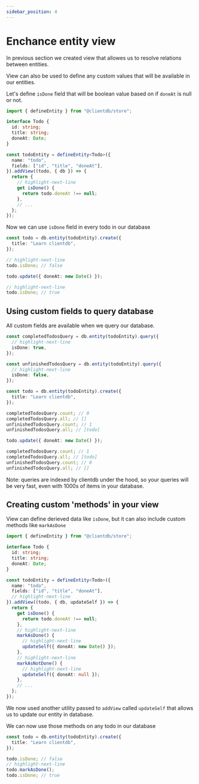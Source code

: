```yaml
---
sidebar_position: 4
---
```


# Enchance entity view

In previous section we created view that allowes us to resolve relations between entities.

View can also be used to define any custom values that will be available in our entities.

Let's define `isDone` field that will be boolean value based on if `doneAt` is null or not.

```ts
import { defineEntity } from "@clientdb/store";

interface Todo {
  id: string;
  title: string;
  doneAt: Date;
}

const todoEntity = defineEntity<Todo>({
  name: "todo",
  fields: ["id", "title", "doneAt"],
}).addView((todo, { db }) => {
  return {
    // highlight-next-line
    get isDone() {
      return todo.doneAt !== null;
    },
    // ...
  };
});
```

Now we can use `isDone` field in every todo in our database

```ts
const todo = db.entity(todoEntity).create({
  title: "Learn clientdb",
});

// highlight-next-line
todo.isDone; // false

todo.update({ doneAt: new Date() });

// highlight-next-line
todo.isDone; // true
```

## Using custom fields to query database

All custom fields are available when we query our database.

```ts
const completedTodosQuery = db.entity(todoEntity).query({
  // highlight-next-line
  isDone: true,
});

const unfinishedTodosQuery = db.entity(todoEntity).query({
  // highlight-next-line
  isDone: false,
});

const todo = db.entity(todoEntity).create({
  title: "Learn clientdb",
});

completedTodosQuery.count; // 0
completedTodosQuery.all; // []
unfinishedTodosQuery.count; // 1
unfinishedTodosQuery.all; // [todo]

todo.update({ doneAt: new Date() });

completedTodosQuery.count; // 1
completedTodosQuery.all; // [todo]
unfinishedTodosQuery.count; // 0
unfinishedTodosQuery.all; // []
```

Note: queries are indexed by clientdb under the hood, so your queries will be very fast, even with 1000s of items in your database.

## Creating custom 'methods' in your view

View can define derieved data like `isDone`, but it can also include custom methods like `markAsDone`

```ts
import { defineEntity } from "@clientdb/store";

interface Todo {
  id: string;
  title: string;
  doneAt: Date;
}

const todoEntity = defineEntity<Todo>({
  name: "todo",
  fields: ["id", "title", "doneAt"],
  // highlight-next-line
}).addView((todo, { db, updateSelf }) => {
  return {
    get isDone() {
      return todo.doneAt !== null;
    },
    // highlight-next-line
    markAsDone() {
      // highlight-next-line
      updateSelf({ doneAt: new Date() });
    },
    // highlight-next-line
    markAsNotDone() {
      // highlight-next-line
      updateSelf({ doneAt: null });
    },
    // ...
  };
});
```

We now used another utility passed to `addView` called `updateSelf` that allows us to update our entity in database.

We can now use those methods on any todo in our database

```ts
const todo = db.entity(todoEntity).create({
  title: "Learn clientdb",
});

todo.isDone; // false
// highlight-next-line
todo.markAsDone();
todo.isDone; // true
```
